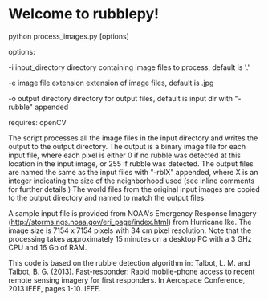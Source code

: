 # Welcome to rubblepy!

python process_images.py [options]

options:

-i input_directory       directory containing image files to process, default is '.'

-e image file extension  extension of image files, default is .jpg 

-o output directory      directory for output files, default is input dir with "-rubble" appended


requires:  openCV

The script processes all the image files in the input directory and writes the output to
the output directory.  The output is a binary image file for each input file, where each
pixel is either 0 if no rubble was detected at this location in the input image, or 255 if
rubble was detected.  The output files are named the same as the input files with "-rblX" 
appended, where X is an integer indicating the size of the neighborhood used (see inline
comments for further details.)  The world files from the original input images are copied
to the output directory and named to match the output files.  

A sample input file is provided from NOAA's Emergency Response Imagery 
(http://storms.ngs.noaa.gov/eri_page/index.html) from Hurricane Ike.  The image size is
7154 x 7154 pixels with 34 cm pixel resolution.  Note that the processing takes 
approximately 15 minutes on a desktop PC with a 3 GHz CPU and 16 Gb of RAM.

This code is based on the rubble detection algorithm in:
 Talbot, L. M. and Talbot, B. G. (2013). Fast-responder: Rapid mobile-phone 
   access to recent remote sensing imagery for first responders. In Aerospace Conference, 2013 IEEE, 
   pages 1-10. IEEE.
